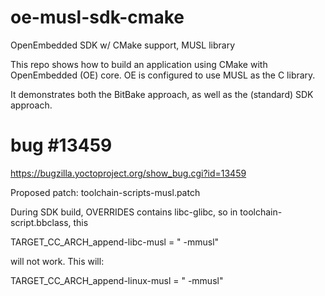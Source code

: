# oe-musl-sdk-cmake
OpenEmbedded SDK w/ CMake support, MUSL library

This repo shows how to build an application using CMake with OpenEmbedded (OE) core.
OE is configured to use MUSL as the C library.

It demonstrates both the BitBake approach, as well as the (standard) SDK approach.

# bug #13459

https://bugzilla.yoctoproject.org/show_bug.cgi?id=13459

Proposed patch: toolchain-scripts-musl.patch

During SDK build, OVERRIDES contains libc-glibc, so in toolchain-script.bbclass, this

TARGET_CC_ARCH_append-libc-musl = " -mmusl" 

will not work. This will:

TARGET_CC_ARCH_append-linux-musl = " -mmusl" 
